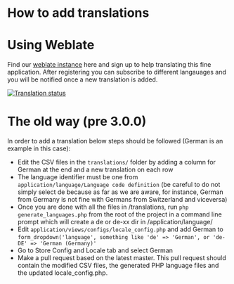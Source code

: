# How to add translations

# Using Weblate

Find our [weblate instance](http://weblate.jpeelaer.net) here and sign up to help translating this fine application. After registering you can subscribe to different langauages and you will be notified once a new translation is added.

[![Translation status](http://weblate.jpeelaer.net/widgets/ospos/-/287x66-grey.png)](http://weblate.jpeelaer.net/engage/ospos/?utm_source=widget)

# The old way (pre 3.0.0)

In order to add a translation below steps should be followed (German is an example in this case):

- Edit the CSV files in the `translations/` folder by adding a column for German at the end and a new translation on each row
- The language identifier must be one from `application/language/Language code definition` (be careful to do not simply select de because as far as we are aware, for instance, German from Germany is not fine with Germans from Switzerland and viceversa)
- Once you are done with all the files in /translations, run `php generate_languages.php` from the root of the project in a command line prompt which will create a de or de-xx dir in /application/language/
- Edit `application/views/configs/locale_config.php` and add German to `form_dropdown('language', something like 'de' => 'German', or 'de-DE' => 'German (Germany)'`
- Go to Store Config and Locale tab and select German
- Make a pull request based on the latest master. This pull request should contain the modified CSV files, the generated PHP language files and the updated locale_config.php.